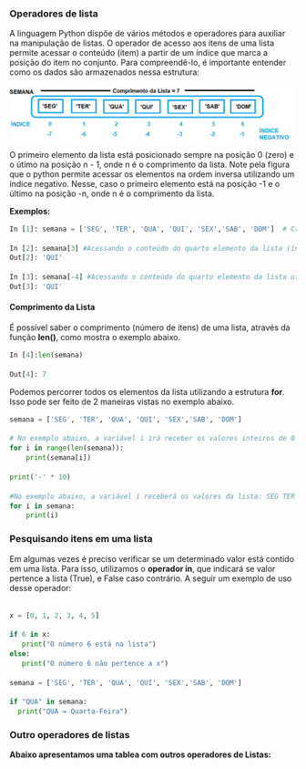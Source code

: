 ### <b> Operadores de lista </b>
A linguagem Python dispõe de vários métodos e operadores para auxiliar na manipulação de listas. O operador de acesso aos itens de uma lista permite acessar o conteúdo (item) a partir de um índice que marca a posição do item no conjunto. Para compreendê-lo, é importante entender como os dados são armazenados nessa estrutura:

![lista](/imagens/lista.gif)

O primeiro elemento da lista está posicionado sempre na posição 0 (zero) e o útimo na posição n - 1, onde n é o comprimento da lista. Note pela figura que o python permite acessar os elementos na ordem inversa utilizando um índice negativo. Nesse, caso o primeiro elemento está na posição -1 e o último na posição -n, onde n é o comprimento da lista.

 <b>Exemplos: </b>
``` python
In [1]: semana = ['SEG', 'TER', 'QUA', 'QUI', 'SEX','SAB', 'DOM']  # Criando a Lista SEMANA

In [2]: semana[3] #Acessando o conteúdo do quarto elemento da lista (índice = 3)
Out[2]: 'QUI'

In [3]: semana[-4] #Acessando o conteúdo do quarto elemento da lista utilizando o índice negatico (índice = -4)
Out[3]: 'QUI'
```
#### <b> Comprimento da Lista </b>

É possível saber o comprimento (número de itens) de uma lista, através da função **len()**, como mostra o exemplo abaixo.
``` python
In [4]:len(semana)

Out[4]: 7
```
Podemos percorrer todos os elementos da lista utilizando a estrutura **for**. Isso pode ser feito de 2 maneiras vistas no exemplo abaixo.
``` python runnable
semana = ['SEG', 'TER', 'QUA', 'QUI', 'SEX','SAB', 'DOM']

# No exemplo abaixo, a variável i irá receber os valores inteiros de 0 até 6 - range(len(semana)) = range(7)
for i in range(len(semana)):
    print(semana[i])
    
print('-' * 10)    

#No exemplo abaixo, a variável i receberá os valores da lista: SEG TER ....
for i in semana:
    print(i)
```    
### <b>Pesquisando itens em uma lista </b>
Em algumas vezes é preciso verificar se um determinado valor está contido em uma lista. Para isso, utilizamos o **operador in**, que indicará se valor pertence a lista (True), e False caso contrário. A seguir um exemplo de uso desse operador:

```python runnable

x = [0, 1, 2, 3, 4, 5]

if 6 in x:
   print("O número 6 está na lista")
else:
   print("O número 6 não pertence a x")
   
semana = ['SEG', 'TER', 'QUA', 'QUI', 'SEX','SAB', 'DOM']   

if "QUA" in semana:
  print("QUA = Quarta-Feira")
```   
### <b> Outro operadores de listas
Abaixo apresentamos uma tablea com outros operadores de Listas:



